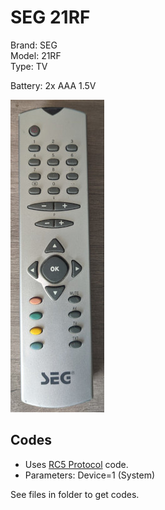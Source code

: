 # SEG 21RF

Brand: SEG  
Model: 21RF  
Type: TV

Battery: 2x AAA 1.5V

![Remote](remote.jpg)

## Codes

- Uses [RC5 Protocol](http://www.hifi-remote.com/johnsfine/DecodeIR.html#RC5) code.
- Parameters: Device=1 (System)

See files in folder to get codes.
